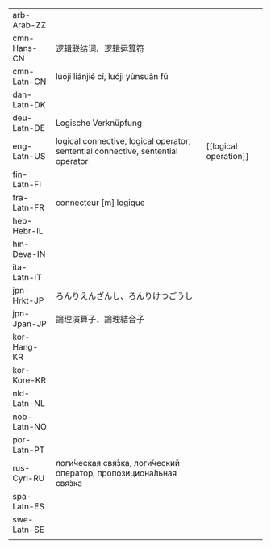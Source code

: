 | | | |
|-|-|-|
| arb-Arab-ZZ |  |  |
| cmn-Hans-CN | 逻辑联结词、逻辑运算符 |  |
| cmn-Latn-CN | luóji liánjié cí, luóji yùnsuàn fú |  |
| dan-Latn-DK |  |  |
| deu-Latn-DE | Logische Verknüpfung |  |
| eng-Latn-US | logical connective, logical operator, sentential connective, sentential operator | [[logical operation]] |
| fin-Latn-FI |  |  |
| fra-Latn-FR | connecteur \[m\] logique |  |
| heb-Hebr-IL |  |  |
| hin-Deva-IN |  |  |
| ita-Latn-IT |  |  |
| jpn-Hrkt-JP | ろんりえんざんし、ろんりけつごうし |  |
| jpn-Jpan-JP | 論理演算子、論理結合子 |  |
| kor-Hang-KR |  |  |
| kor-Kore-KR |  |  |
| nld-Latn-NL |  |  |
| nob-Latn-NO |  |  |
| por-Latn-PT |  |  |
| rus-Cyrl-RU | логи́ческая свя́зка, логи́ческий опера́тор, пропозициона́льная свя́зка |  |
| spa-Latn-ES |  |  |
| swe-Latn-SE |  |  |
|  |  |  |
